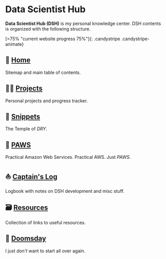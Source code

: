 # Data Scientist Hub

**Data Scientist Hub (DSH)** is my personal knowledge center. DSH contents is organized with the following structure.

[=75% "current website progress 75%"]{: .candystripe .candystripe-animate}

## 🔰 [Home](index.md)

Sitemap and main table of contents.

## 👨‍💻 [Projects](projects/products/)

Personal projects and progress tracker.

## 🧩 [Snippets](snippets/)

The Temple of _DRY_.

## 🐾 [PAWS](paws/)

Practical Amazon Web Services. Practical AWS. Just _PAWS_.

## ⛵ [Captain's Log](blog/2020/12/28/blog_release/)

Logbook with notes on DSH development and misc stuff.

## 🗃️ [Resources](resources/)

Collection of links to useful resources.

## 🌌 [Doomsday](doomsday/)

I just _don't_ want to start all over again.